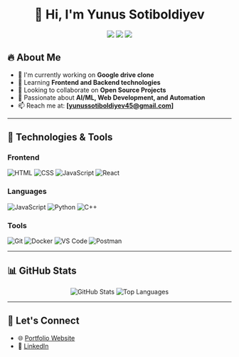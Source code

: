<h1 align="center">👋 Hi, I'm Yunus Sotiboldiyev</h1>

<p align="center">
  <a href="https://yourwebsite.com"><img src="https://img.shields.io/badge/Portfolio-Website-blue?style=for-the-badge"></a>
  <a href="https://twitter.com/yourhandle"><img src="https://img.shields.io/badge/Twitter-%231DA1F2.svg?style=for-the-badge&logo=twitter&logoColor=white"></a>
  <a href="https://linkedin.com/in/yourhandle"><img src="https://img.shields.io/badge/LinkedIn-%230077B5.svg?style=for-the-badge&logo=linkedin&logoColor=white"></a>
</p>

## 🔥 About Me

- 🔭 I'm currently working on **Google drive clone**
- 🌱 Learning **Frontend and Backend technologies**
- 👯 Looking to collaborate on **Open Source Projects**
- 🚀 Passionate about **AI/ML, Web Development, and Automation**
- 📫 Reach me at: **[yunussotiboldiyev45@gmail.com]**

---

## 🚀 Technologies & Tools

### Frontend  
![HTML](https://img.shields.io/badge/-HTML-orange?style=for-the-badge&logo=html5&logoColor=white)
![CSS](https://img.shields.io/badge/-CSS-blue?style=for-the-badge&logo=css3&logoColor=white)
![JavaScript](https://img.shields.io/badge/-JavaScript-yellow?style=for-the-badge&logo=javascript&logoColor=white)
![React](https://img.shields.io/badge/-React-blue?style=for-the-badge&logo=react)

### Languages  
![JavaScript](https://img.shields.io/badge/-JavaScript-yellow?style=for-the-badge&logo=javascript&logoColor=white)
![Python](https://img.shields.io/badge/-Python-blue?style=for-the-badge&logo=python&logoColor=white)
![C++](https://img.shields.io/badge/-C++-blue?style=for-the-badge&logo=cplusplus)

### Tools  
![Git](https://img.shields.io/badge/-Git-red?style=for-the-badge&logo=git&logoColor=white)
![Docker](https://img.shields.io/badge/-Docker-blue?style=for-the-badge&logo=docker&logoColor=white)
![VS Code](https://img.shields.io/badge/-VS%20Code-blue?style=for-the-badge&logo=visualstudiocode)
![Postman](https://img.shields.io/badge/-Postman-orange?style=for-the-badge&logo=postman&logoColor=white)

---

## 📊 GitHub Stats

<p align="center">
  <img src="https://github-readme-stats.vercel.app/api?username=yourgithubusername&show_icons=true&theme=radical" alt="GitHub Stats">
  <img src="https://github-readme-stats.vercel.app/api/top-langs/?username=yourgithubusername&layout=compact&theme=radical" alt="Top Languages">
</p>

---

## 🔗 Let's Connect

- 🌐 [Portfolio Website]([https://yourwebsite.com](https://github.com/YunusSotiboldiyev))
- 💼 [LinkedIn]([https://linkedin.com/in/yourhandle](https://www.linkedin.com/in/yunus-sotiboldiyev-328514306/))

